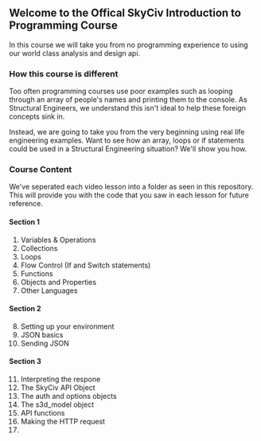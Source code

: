 ## Welcome to the Offical SkyCiv Introduction to Programming Course

In this course we will take you from no programming experience to using our world class analysis and design api.

### How this course is different

Too often programming courses use poor examples such as looping through an array of people's names and printing them to the console. As Structural Engineers, we understand this isn't ideal to help these foreign concepts sink in. 

Instead, we are going to take you from the very beginning using real life engineering examples. Want to see how an array, loops or if statements could be used in a Structural Engineering situation? We'll show you how.

### Course Content

We've seperated each video lesson into a folder as seen in this repository. This will provide you with the code that you saw in each lesson for future reference.

#### Section 1
1.  Variables & Operations
2.  Collections
3.  Loops
4.  Flow Control (If and Switch statements)
5.  Functions
6.  Objects and Properties
7.  Other Languages

#### Section 2
8.  Setting up your environment
9.  JSON basics
10. Sending JSON

#### Section 3
11. Interpreting the respone
12. The SkyCiv API Object
13. The auth and options objects
14. The s3d_model object
15. API functions
16. Making the HTTP request
17. 